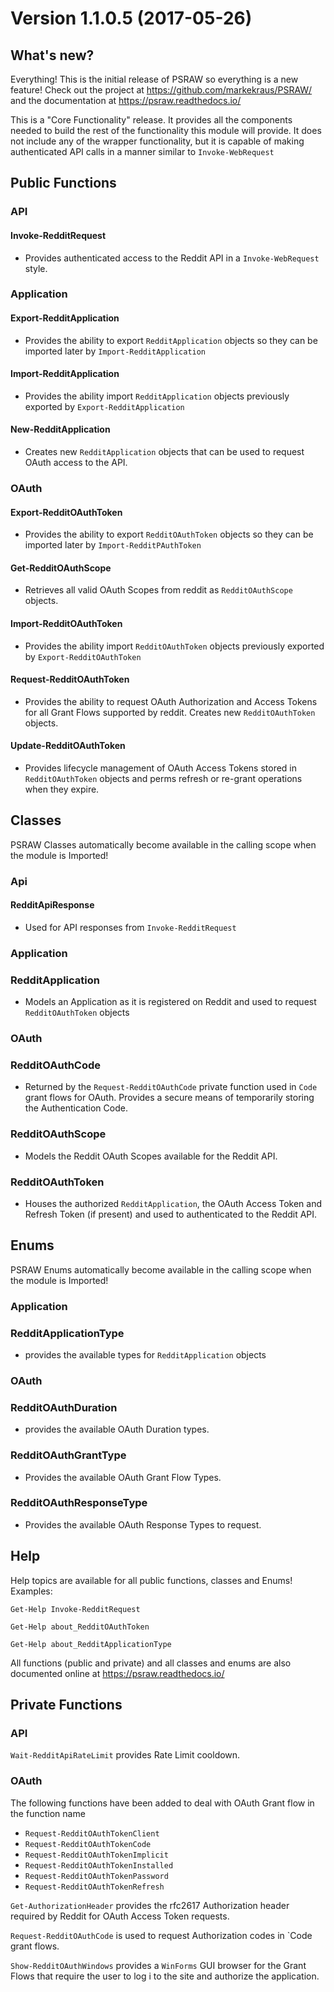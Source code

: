 # Version 1.1.0.5 (2017-05-26)
## What's new?

Everything! This is the initial release of PSRAW so everything is a new feature! Check out the project at https://github.com/markekraus/PSRAW/ and the documentation at https://psraw.readthedocs.io/

This is a "Core Functionality" release. It provides all the components needed to build the rest of the functionality this module will provide. It does not include any of the wrapper functionality, but it is capable of making authenticated API calls in a manner similar to `Invoke-WebRequest`

## Public Functions

### API

#### Invoke-RedditRequest
* Provides authenticated access to the Reddit API in a `Invoke-WebRequest` style.

### Application

#### Export-RedditApplication
* Provides the ability to export `RedditApplication` objects so they can be imported later by `Import-RedditApplication`

#### Import-RedditApplication
* Provides the ability import `RedditApplication` objects previously exported by `Export-RedditApplication`

#### New-RedditApplication
* Creates new `RedditApplication` objects that can be used to request OAuth access to the API.

### OAuth

#### Export-RedditOAuthToken
* Provides the ability to export `RedditOAuthToken` objects so they can be imported later by `Import-RedditPAuthToken`

#### Get-RedditOAuthScope
* Retrieves all valid OAuth Scopes from reddit as `RedditOAuthScope` objects.

#### Import-RedditOAuthToken
* Provides the ability import `RedditOAuthToken` objects previously exported by `Export-RedditOAuthToken`

#### Request-RedditOAuthToken
* Provides the ability to request OAuth Authorization and Access Tokens for all Grant Flows supported by reddit. Creates new `RedditOAuthToken` objects.

#### Update-RedditOAuthToken
* Provides lifecycle management of OAuth Access Tokens stored in `RedditOAuthToken` objects and perms refresh or re-grant operations when they expire.

## Classes

PSRAW Classes automatically become available in the calling scope when the module is Imported!

### Api

#### RedditApiResponse
* Used for API responses from `Invoke-RedditRequest`

### Application

### RedditApplication
* Models an Application as it is registered on Reddit and used to request `RedditOAuthToken` objects

### OAuth

### RedditOAuthCode
* Returned by the `Request-RedditOAuthCode` private function used in `Code` grant flows for OAuth. Provides a secure means of temporarily storing the Authentication Code.

### RedditOAuthScope
* Models the Reddit OAuth Scopes available for the Reddit API.

### RedditOAuthToken
* Houses the authorized `RedditApplication`, the OAuth Access Token and Refresh Token (if present) and used to authenticated to the Reddit API.

## Enums

PSRAW Enums automatically become available in the calling scope when the module is Imported!

### Application

### RedditApplicationType
* provides the available types for `RedditApplication` objects

### OAuth

### RedditOAuthDuration
* provides the available OAuth Duration types.

### RedditOAuthGrantType
* Provides the available OAuth Grant Flow Types.

### RedditOAuthResponseType
* Provides the available OAuth Response Types to request.

## Help

Help topics are available for all public functions, classes and Enums! Examples:

`Get-Help Invoke-RedditRequest`

`Get-Help about_RedditOAuthToken`

`Get-Help about_RedditApplicationType`

All functions (public and private) and all classes and enums are also documented online at https://psraw.readthedocs.io/

## Private Functions

### API

`Wait-RedditApiRateLimit` provides Rate Limit cooldown.

### OAuth

The following functions have been added to deal with OAuth Grant flow in the function name

* `Request-RedditOAuthTokenClient`
* `Request-RedditOAuthTokenCode`
* `Request-RedditOAuthTokenImplicit`
* `Request-RedditOAuthTokenInstalled`
* `Request-RedditOAuthTokenPassword`
* `Request-RedditOAuthTokenRefresh`

`Get-AuthorizationHeader` provides the rfc2617 Authorization header required by Reddit for OAuth Access Token requests.

`Request-RedditOAuthCode` is used to request Authorization codes in `Code grant flows.

`Show-RedditOAuthWindows` provides a `WinForms` GUI browser for the Grant Flows that require the user to log i to the site and authorize the application.



